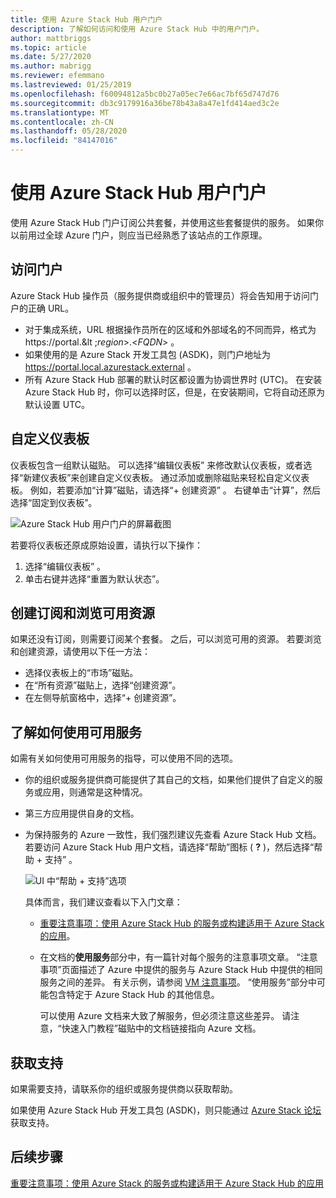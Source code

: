```yaml
---
title: 使用 Azure Stack Hub 用户门户
description: 了解如何访问和使用 Azure Stack Hub 中的用户门户。
author: mattbriggs
ms.topic: article
ms.date: 5/27/2020
ms.author: mabrigg
ms.reviewer: efemmano
ms.lastreviewed: 01/25/2019
ms.openlocfilehash: f60094812a5bc0b27a05ec7e66ac7bf65d747d76
ms.sourcegitcommit: db3c9179916a36be78b43a8a47e1fd414aed3c2e
ms.translationtype: MT
ms.contentlocale: zh-CN
ms.lasthandoff: 05/28/2020
ms.locfileid: "84147016"
---
```

# <a name="use-the-azure-stack-hub-user-portal"></a>使用 Azure Stack Hub 用户门户

使用 Azure Stack Hub 门户订阅公共套餐，并使用这些套餐提供的服务。 如果你以前用过全球 Azure 门户，则应当已经熟悉了该站点的工作原理。

## <a name="access-the-portal"></a>访问门户

Azure Stack Hub 操作员（服务提供商或组织中的管理员）将会告知用于访问门户的正确 URL。

- 对于集成系统，URL 根据操作员所在的区域和外部域名的不同而异，格式为 https://portal.&lt ;*region*&gt;.&lt;*FQDN*&gt; 。
- 如果使用的是 Azure Stack 开发工具包 (ASDK)，则门户地址为 https://portal.local.azurestack.external 。
- 所有 Azure Stack Hub 部署的默认时区都设置为协调世界时 (UTC)。 在安装 Azure Stack Hub 时，你可以选择时区，但是，在安装期间，它将自动还原为默认设置 UTC。

## <a name="customize-the-dashboard"></a>自定义仪表板

仪表板包含一组默认磁贴。 可以选择“编辑仪表板”  来修改默认仪表板，或者选择“新建仪表板”来创建自定义仪表板。  通过添加或删除磁贴来轻松自定义仪表板。 例如，若要添加“计算”磁贴，请选择“+ 创建资源”  。 右键单击“计算”，然后选择“固定到仪表板”。  

![Azure Stack Hub 用户门户的屏幕截图](media/azure-stack-use-portal/userportal.png)

若要将仪表板还原成原始设置，请执行以下操作：
1.  选择“编辑仪表板”  。 
2.  单击右键并选择“重置为默认状态”。 

## <a name="create-subscription-and-browse-available-resources"></a>创建订阅和浏览可用资源

如果还没有订阅，则需要订阅某个套餐。 之后，可以浏览可用的资源。 若要浏览和创建资源，请使用以下任一方法：

- 选择仪表板上的“市场”磁贴。 
- 在“所有资源”磁贴上，选择“创建资源”。  
- 在左侧导航窗格中，选择“+ 创建资源”。 

## <a name="learn-how-to-use-available-services"></a>了解如何使用可用服务

如需有关如何使用可用服务的指导，可以使用不同的选项。

- 你的组织或服务提供商可能提供了其自己的文档，如果他们提供了自定义的服务或应用，则通常是这种情况。
- 第三方应用提供自身的文档。
- 为保持服务的 Azure 一致性，我们强烈建议先查看 Azure Stack Hub 文档。 若要访问 Azure Stack Hub 用户文档，请选择“帮助”图标 ( **?** )，然后选择“帮助 + 支持”  。

    ![UI 中“帮助 + 支持”选项](media/azure-stack-use-portal/HelpAndSupport.png)

    具体而言，我们建议查看以下入门文章：

    - [重要注意事项：使用 Azure Stack Hub 的服务或构建适用于 Azure Stack 的应用](azure-stack-considerations.md)。
    - 在文档的**使用服务**部分中，有一篇针对每个服务的注意事项文章。 “注意事项”页面描述了 Azure 中提供的服务与 Azure Stack Hub 中提供的相同服务之间的差异。 有关示例，请参阅 [VM 注意事项](azure-stack-vm-considerations.md)。 “使用服务”部分中可能包含特定于 Azure Stack Hub 的其他信息。 

      可以使用 Azure 文档来大致了解服务，但必须注意这些差异。 请注意，“快速入门教程”磁贴中的文档链接指向 Azure 文档。 

## <a name="get-support"></a>获取支持

如果需要支持，请联系你的组织或服务提供商以获取帮助。

如果使用 Azure Stack Hub 开发工具包 (ASDK)，则只能通过 [Azure Stack 论坛](https://social.msdn.microsoft.com/Forums/azure/home?forum=azurestack)获取支持。

## <a name="next-steps"></a>后续步骤

[重要注意事项：使用 Azure Stack 的服务或构建适用于 Azure Stack Hub 的应用](azure-stack-considerations.md)
